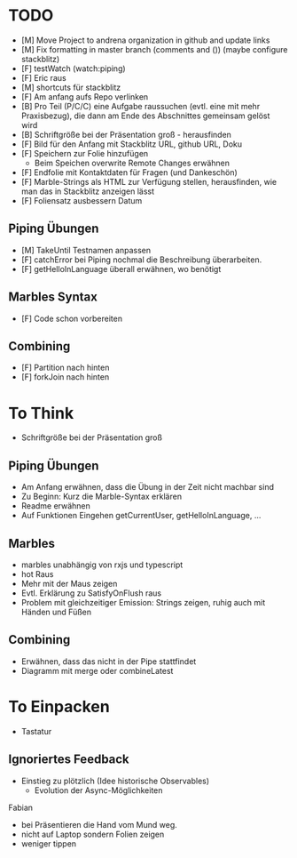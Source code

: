 # TODO

- [M] Move Project to andrena organization in github and update links
- [M] Fix formatting in master branch (comments and ()) (maybe configure stackblitz)
- [F] testWatch (watch:piping)
- [F] Eric raus
- [M] shortcuts für stackblitz
- [F] Am anfang aufs Repo verlinken
- [B] Pro Teil (P/C/C) eine Aufgabe raussuchen (evtl. eine mit mehr Praxisbezug), die dann am Ende des Abschnittes gemeinsam gelöst wird
- [B] Schriftgröße bei der Präsentation groß - herausfinden
- [F] Bild für den Anfang mit Stackblitz URL, github URL, Doku
- [F] Speichern zur Folie hinzufügen
  - Beim Speichen overwrite Remote Changes erwähnen
- [F] Endfolie mit Kontaktdaten für Fragen (und Dankeschön)
- [F] Marble-Strings als HTML zur Verfügung stellen, herausfinden, wie man das in Stackblitz anzeigen lässt
- [F] Foliensatz ausbessern Datum


## Piping Übungen

- [M] TakeUntil Testnamen anpassen 
- [F] catchError bei Piping nochmal die Beschreibung überarbeiten.
- [F] getHelloInLanguage überall erwähnen, wo benötigt

## Marbles Syntax

- [F] Code schon vorbereiten

## Combining
- [F] Partition nach hinten
- [F] forkJoin nach hinten

# To Think

- Schriftgröße bei der Präsentation groß

## Piping Übungen
- Am Anfang erwähnen, dass die Übung in der Zeit nicht machbar sind
- Zu Beginn: Kurz die Marble-Syntax erklären
- Readme erwähnen
- Auf Funktionen Eingehen getCurrentUser, getHelloInLanguage, ...

## Marbles
- marbles unabhängig von rxjs und typescript
- hot Raus
- Mehr mit der Maus zeigen
- Evtl. Erklärung zu SatisfyOnFlush raus
- Problem mit gleichzeitiger Emission: Strings zeigen, ruhig auch mit Händen und Füßen


## Combining
- Erwähnen, dass das nicht in der Pipe stattfindet
- Diagramm mit merge oder combineLatest

# To Einpacken
- Tastatur






## Ignoriertes Feedback

* Einstieg zu plötzlich (Idee historische Observables)
  * Evolution der Async-Möglichkeiten 

Fabian
* bei Präsentieren die Hand vom Mund weg.
* nicht auf Laptop sondern Folien zeigen
* weniger tippen




